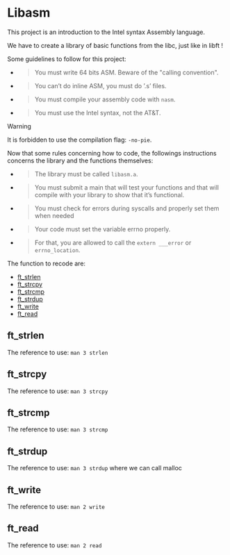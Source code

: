 # Libasm

This project is an introduction to the Intel syntax Assembly language.

We have to create a library of basic functions from the libc, just like in libft !

Some guidelines to follow for this project:
- > You must write 64 bits ASM. Beware of the "calling convention".
- > You can’t do inline ASM, you must do ’.s’ files.
- > You must compile your assembly code with `nasm`.
- > You must use the Intel syntax, not the AT&T.

> [!WARNING]
> It is forbidden to use the compilation flag: `-no-pie`.

Now that some rules concerning how to code, the followings instructions concerns the library and the functions themselves:
- > The library must be called `libasm.a`.
- > You must submit a main that will test your functions and that will compile with your library to show that it’s functional.
- > You must check for errors during syscalls and properly set them when needed
- > Your code must set the variable errno properly.
- > For that, you are allowed to call the `extern ___error` or `errno_location`.

The function to recode are:
- [ft_strlen](#ft_strlen)
- [ft_strcpy](#ft_strcpy)
- [ft_strcmp](#ft_strcmp)
- [ft_strdup](#ft_strdup)
- [ft_write](#ft_write)
- [ft_read](#ft_read)

## ft_strlen

The reference to use: `man 3 strlen`

## ft_strcpy

The reference to use: `man 3 strcpy`

## ft_strcmp

The reference to use: `man 3 strcmp`

## ft_strdup

The reference to use: `man 3 strdup` where we can call malloc

## ft_write

The reference to use: `man 2 write`

## ft_read

The reference to use: `man 2 read`
